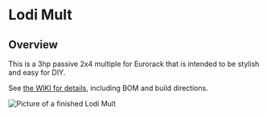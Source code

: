 # Lodi Mult
## Overview
This is a 3hp passive 2x4 multiple for Eurorack that is intended to be stylish and easy for DIY. 

See [the WIKI for details](https://github.com/NorthCoastModularCollective/Mult/wiki), including BOM and build directions.


![Picture of a finished Lodi Mult](https://github.com/NorthCoastModularCollective/Mult/blob/master/images/AmultInTheHand.png)

